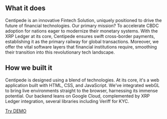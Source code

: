 ## What it does
Centipede is an innovative Fintech Solution, uniquely positioned to drive the future of financial technologies. Our primary mission? To accelerate CBDC adoption for nations eager to modernize their monetary systems. With the XRP Ledger at its core, Centipede ensures swift cross-border payments, establishing it as the primary railway for global transactions. Moreover, we offer the vital software layers that financial institutions require, smoothing their transition into this revolutionary tech landscape.

## How we built it
Centipede is designed using a blend of technologies. At its core, it's a web application built with HTML, CSS, and JavaScript. We've integrated webGL to bring live environments straight to the browser, harnessing its immense potential. Our backend leans on Google Cloud, complemented by XRP Ledger integration, several libraries including Veriff for KYC.

[Try DEMO]((https://centipede-demo.netlify.app/)https://centipede-demo.netlify.app/) 
